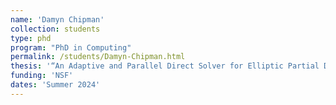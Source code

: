 ```yaml
---
name: 'Damyn Chipman'
collection: students
type: phd
program: "PhD in Computing"
permalink: /students/Damyn-Chipman.html
thesis: '“An Adaptive and Parallel Direct Solver for Elliptic Partial Differential Equations”'
funding: 'NSF'
dates: 'Summer 2024'
---
```

